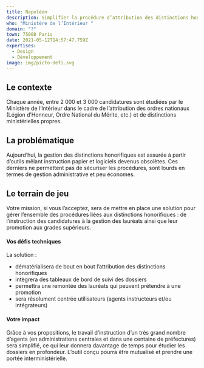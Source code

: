 ```yaml
---
title: Napoléon
description: Simplifier la procédure d’attribution des distinctions honorifiques
who: "Ministère de l’Intérieur "
domain: "?"
town: 75008 Paris
date: 2021-05-12T14:57:47.759Z
expertises:
  - Design
  - Développement
image: img/picto-defi.svg
---
```

## Le contexte

Chaque année, entre 2 000 et 3 000 candidatures sont étudiées par le Ministère de l’Intérieur dans le cadre de l’attribution des ordres nationaux (Légion d’Honneur, Ordre National du Mérite, etc.) et de distinctions ministérielles propres.  

## La problématique

Aujourd’hui, la gestion des distinctions honorifiques est assurée à partir d’outils mêlant instruction papier et logiciels devenus obsolètes. Ces derniers ne permettent pas de sécuriser les procédures, sont lourds en termes de gestion administrative et peu économes. 

## Le terrain de jeu 

Votre mission, si vous l’acceptez, sera de mettre en place une solution pour gérer l’ensemble des procédures liées aux distinctions honorifiques : de l’instruction des candidatures à la gestion des lauréats ainsi que leur promotion aux grades supérieurs. 

#### Vos défis techniques 

La solution : 
* dématérialisera de bout en bout l’attribution des distinctions honorifiques
* intègrera des tableaux de bord de suivi des dossiers
* permettra une remontée des lauréats qui peuvent prétendre à une promotion
* sera résolument centrée utilisateurs (agents instructeurs et/ou intégrateurs)

#### Votre impact 

Grâce à vos propositions, le travail d’instruction d’un très grand nombre d’agents (en administrations centrales et dans une centaine de préfectures) sera simplifié, ce qui leur donnera davantage de temps pour étudier les dossiers en profondeur. L’outil conçu pourra être mutualisé et prendre une portée interministérielle. 

